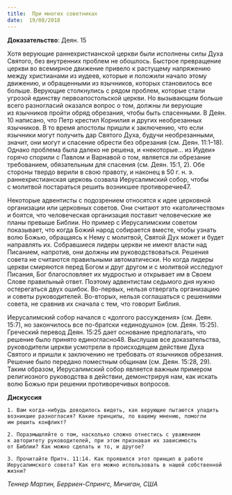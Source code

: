 ```yaml
---
title:  При многих советниках
date:  19/08/2018
---
```


**Доказательство**: Деян. 15

Хотя верующие раннехристианской церкви были исполнены силы Духа Святого, без внутренних проблем не обошлось. Быстрое превращение церкви во всемирное движение привело к растущему напряжению между христианами из иудеев, которые и положили начало этому движению, и обращенными из язычников, которых становилось все больше. Верующие столкнулись с рядом проблем, которые стали угрозой единству первоапостольской церкви. Но вызывающим больше всего разногласий оказался вопрос о том, должны ли верующие из язычников пройти обряд обрезания, чтобы быть спасенными. В Деян. 10 написано, что Петр крестил Корнилия и других необрезанных язычников. В то время апостолы пришли к заключению, что если язычники могут получить дар Святого Духа, будучи необрезанными, значит, они могут и спасение обрести без обрезания (см. Деян. 11:1–18). Однако проблема была далеко не решена, и «некоторые… из Иудеи» горячо спорили с Павлом и Варнавой о том, является ли обрезание требованием, обязательным для спасения (см. Деян. 15:1, 2). Обе стороны твердо верили в свою правоту, и наконец в 50 г. н. э. раннехристианская церковь созвала Иерусалимский собор, чтобы с молитвой постараться решить возникшее противоречие47.

Некоторые адвентисты с подозрением относятся к идее церковной организации или церковных советов. Они считают это «католичеством» и боятся, что человеческая организация поставит человеческие же планы превыше Библии. Но пример с Иерусалимским советом показывает, что когда Божий народ собирается вместе, чтобы узнать волю Божью, обращаясь к Нему с молитвой, Святой Дух может и будет направлять их. Собравшиеся лидеры церкви не имеют власти над Писанием, напротив, они должны им руководствоваться. Решения совета не считаются правильными автоматически. Но когда лидеры церкви смиряются перед Богом и друг другом и с молитвой исследуют Писания, Бог благословляет их мудростью и открывает им в Своем Слове правильный ответ. Поэтому адвентистам седьмого дня нужно остерегаться двух ошибок. Во-первых, нельзя отвергать организацию и советы руководителей. Во-вторых, нельзя соглашаться с решениями совета, не сравнив их сначала с тем, что говорит Библия.

Иерусалимский собор начался с «долгого рассуждения» (см. Деян. 15:7), но закончилось все по-братски «единодушно» (см. Деян. 15:25). Греческий перевод Деян. 15:25 дает основание предполагать, что решение было принято единогласно48. Выслушав все доказательства, руководители церкви усмотрели в происходящем действие Духа Святого и пришли к заключению не требовать от язычников обрезания. Решение было передано поместным общинам (см. Деян. 15:28, 29). Таким образом, Иерусалимский собор является важным примером религиозного руководства в действии, демонстрируя нам, как искать волю Божью при решении противоречивых вопросов.

**Дискуссия**

`1.	Вам когда-нибудь доводилось видеть, как верующие пытаются уладить возникшие разногласия? Какие принципы, по вашему мнению, помогли им решить конфликт?`

`2.	Поразмышляйте о том, насколько сложно отнестись с уважением к авторитету руководителей, при этом признавая их зависимость от Библии? Как можно сделать и то, и другое?`

`3.	Прочитайте Притч. 11:14. Как проявился этот принцип в работе Иерусалимского совета? Как его можно использовать в нашей собственной жизни?`

_Теннер Мартин, Берриен-Спрингс, Мичиган, США_